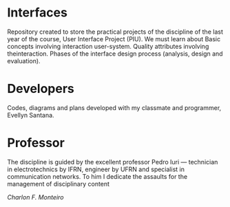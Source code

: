 # Interfaces 
Repository created to store the practical projects of the discipline of the last year of the course, User Interface Project (PIU). We must learn about Basic concepts involving interaction
user-system. Quality attributes involving theinteraction. Phases of the interface design process (analysis, design and evaluation).

# Developers
Codes, diagrams and plans developed with my classmate and programmer, Evellyn Santana.

# Professor
The discipline is guided by the excellent professor Pedro Iuri — technician in electrotechnics by IFRN, engineer by UFRN and specialist in communication networks. To him I dedicate the assaults for the management of disciplinary content

_Charlon F. Monteiro_
